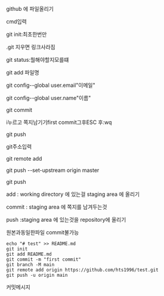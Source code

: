 github 에 파일올리기

cmd입력

git init:최초한번만

.git 지우면 링크사라짐

git status:뭘해야할지모를떄

git add 파일명

git config--global user.email"이메일"

git config--global user.name"이름"

git commit

i누르고 쪽지남기기first commit그후ESC 후:wq

git push

git주소입력

git remote add <name> <url>

git push --set-upstream origin master

git push

add : working directory 에 있는걸 staging area 에 올리기

commit : staging area 에 쪽지를 남겨두는것

push :staging area 에 있는것을 repository에 올리기

원본과동일한파일 commit불가능

```
echo "# test" >> README.md
git init
git add README.md
git commit -m "first commit"
git branch -M main
git remote add origin https://github.com/hts1996/test.git
git push -u origin main
```

커밋메시지